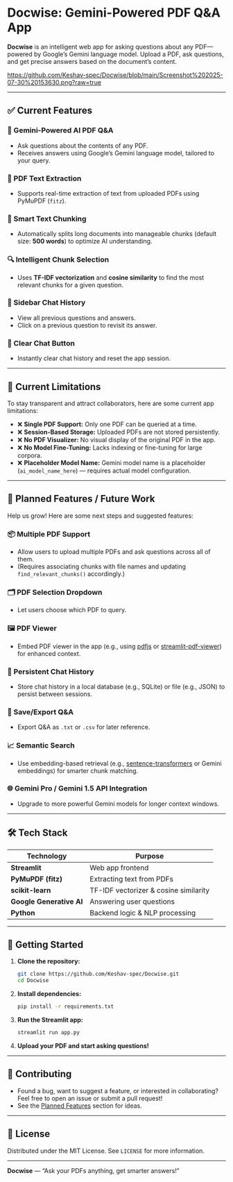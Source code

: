 # Docwise: Gemini-Powered PDF Q&A App

**Docwise** is an intelligent web app for asking questions about any PDF—powered by Google’s Gemini language model. Upload a PDF, ask questions, and get precise answers based on the document’s content.

https://github.com/Keshav-spec/Docwise/blob/main/Screenshot%202025-07-30%20153630.png?raw=true

---

## ✅ Current Features

### 🧠 Gemini-Powered AI PDF Q&A
- Ask questions about the contents of any PDF.
- Receives answers using Google’s Gemini language model, tailored to your query.

### 📄 PDF Text Extraction
- Supports real-time extraction of text from uploaded PDFs using PyMuPDF (`fitz`).

### 🧩 Smart Text Chunking
- Automatically splits long documents into manageable chunks (default size: **500 words**) to optimize AI understanding.

### 🔍 Intelligent Chunk Selection
- Uses **TF-IDF vectorization** and **cosine similarity** to find the most relevant chunks for a given question.

### 💬 Sidebar Chat History
- View all previous questions and answers.
- Click on a previous question to revisit its answer.

### 🧹 Clear Chat Button
- Instantly clear chat history and reset the app session.

---

## 🚧 Current Limitations

To stay transparent and attract collaborators, here are some current app limitations:

- ❌ **Single PDF Support:** Only one PDF can be queried at a time.
- ❌ **Session-Based Storage:** Uploaded PDFs are not stored persistently.
- ❌ **No PDF Visualizer:** No visual display of the original PDF in the app.
- ❌ **No Model Fine-Tuning:** Lacks indexing or fine-tuning for large corpora.
- ❌ **Placeholder Model Name:** Gemini model name is a placeholder (`ai_model_name_here`) — requires actual model configuration.

---

## 🌱 Planned Features / Future Work

Help us grow! Here are some next steps and suggested features:

### 📦 Multiple PDF Support
- Allow users to upload multiple PDFs and ask questions across all of them.
- (Requires associating chunks with file names and updating `find_relevant_chunks()` accordingly.)

### 🗂️ PDF Selection Dropdown
- Let users choose which PDF to query.

### 🖼️ PDF Viewer
- Embed PDF viewer in the app (e.g., using [pdfjs](https://mozilla.github.io/pdf.js/) or [streamlit-pdf-viewer](https://github.com/streamlit/streamlit-pdf-viewer)) for enhanced context.

### 📌 Persistent Chat History
- Store chat history in a local database (e.g., SQLite) or file (e.g., JSON) to persist between sessions.

### 📁 Save/Export Q&A
- Export Q&A as `.txt` or `.csv` for later reference.

### 📈 Semantic Search
- Use embedding-based retrieval (e.g., [sentence-transformers](https://www.sbert.net/) or Gemini embeddings) for smarter chunk matching.

### 🌐 Gemini Pro / Gemini 1.5 API Integration
- Upgrade to more powerful Gemini models for longer context windows.

---

## 🛠️ Tech Stack

| Technology                | Purpose                             |
|---------------------------|-------------------------------------|
| **Streamlit**             | Web app frontend                    |
| **PyMuPDF (fitz)**        | Extracting text from PDFs           |
| **scikit-learn**          | TF-IDF vectorizer & cosine similarity |
| **Google Generative AI**  | Answering user questions            |
| **Python**                | Backend logic & NLP processing      |

---

## 🚀 Getting Started

1. **Clone the repository:**
   ```bash
   git clone https://github.com/Keshav-spec/Docwise.git
   cd Docwise
   ```

2. **Install dependencies:**
   ```bash
   pip install -r requirements.txt
   ```

3. **Run the Streamlit app:**
   ```bash
   streamlit run app.py
   ```

4. **Upload your PDF and start asking questions!**

---

## 🤝 Contributing

- Found a bug, want to suggest a feature, or interested in collaborating? Feel free to open an issue or submit a pull request!
- See the [Planned Features](#planned-features--future-work) section for ideas.

---

## 📄 License

Distributed under the MIT License. See `LICENSE` for more information.

---

**Docwise** — “Ask your PDFs anything, get smarter answers!”
